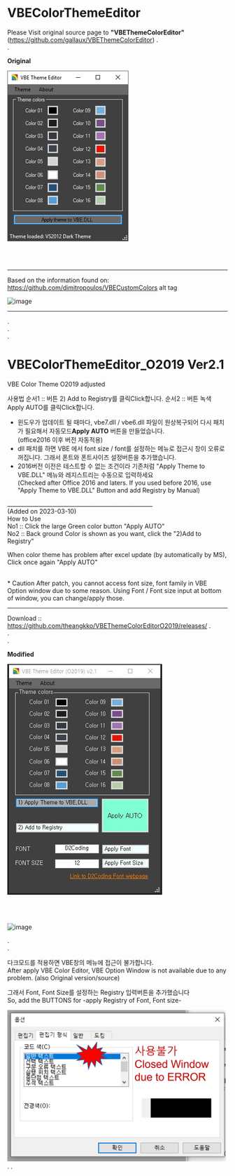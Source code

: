 # VBEColorThemeEditor    

Please Visit original source page to **"VBEThemeColorEditor"**(https://github.com/gallaux/VBEThemeColorEditor)
.    
.    

 **Original**
 
![original](/ThemeEditor.png)

<br><br>

---

Based on the information found on: https://github.com/dimitropoulos/VBECustomColors alt tag

![image](https://github.com/theangkko/VBEThemeColorEditorO2019/assets/75212211/3775a99d-3c00-4df3-8513-6f96dfdb07a7)



__________________________________________________     
.    
.    
.    
# VBEColorThemeEditor_O2019 Ver2.1
VBE Color Theme O2019 adjusted

사용법
순서1 :: 버튼 2) Add to Registry를 클릭Click합니다.
순서2 :: 버튼 녹색Apply AUTO를 클릭Click합니다.


- 윈도우가 업데이트 될 때마다, vbe7.dll / vbe6.dll 파일이 원상복구되어 다시 패치가 필요해서 자동모드**Apply AUTO** 버튼을 만들었습니다.    
  (office2016 이후 버전 자동적용)
- dll 패치를 하면 VBE 에서 font size / font를 설정하는 메뉴로 접근시 창이 오류로 꺼집니다. 그래서 폰트와 폰트사이즈 설정버튼을 추가했습니다.
- 2016버전 이전은 테스트할 수 없는 조건이라 기존처럼 "Apply Theme to VBE.DLL" 메뉴와 레지스트리는 수동으로 입력하세요    
  (Checked after Office 2016 and laters. If you used before 2016, use "Apply Theme to VBE.DLL" Button and add Registry by Manual)



____________________________________________________<br>
(Added on 2023-03-10) <br>
How to Use <br>
No1 :: Click the large Green color button "Apply AUTO"  <br>
No2 :: Back ground Color is shown as you want, click the "2)Add to Registry" <br>


When color theme has problem after excel update (by automatically by MS), Click once again "Apply AUTO"

<br>
* Caution
After patch, you cannot access font size, font family in VBE Option window due to some reason.
Using Font / Font size input at bottom of window, you can change/apply those.


____________________________________________________




Download :: https://github.com/theangkko/VBEThemeColorEditorO2019/releases/
.    
.    
.   

      



**Modified**

![modified](/MainWindowO2019.jpg)

<BR><BR>  

![image](https://github.com/theangkko/VBEThemeColorEditorO2019/assets/75212211/adfa74cc-487b-420f-a862-a40bc7f49dc1)


.    
.    


다크모드를 적용하면 VBE창의 메뉴에 접근이 불가합니다.    
After apply VBE Color Editor, VBE Option Window is not available due to any problem. (also Original version/source)

그래서 Font, Font Size를 설정하는 Registry 입력버튼을 추가했습니다    
So, add the BUTTONS for -apply Registry of Font, Font size- 


<img src="/ErrorVBEOptionInput.png" width="500">
.    
.    



